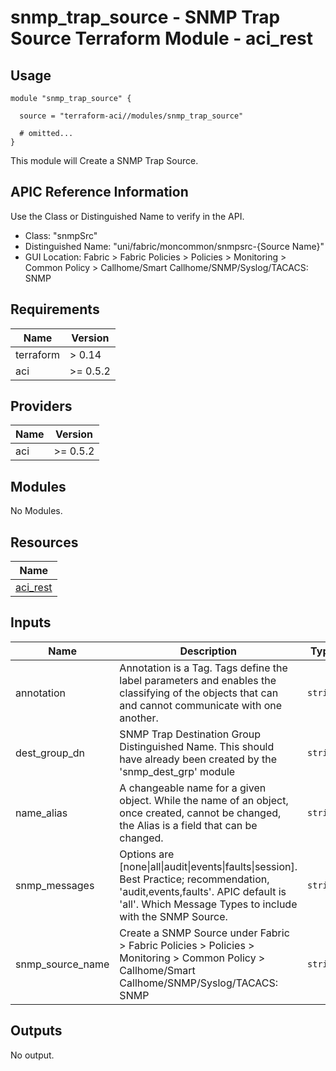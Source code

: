 # snmp_trap_source - SNMP Trap Source Terraform Module - aci_rest

## Usage

```hcl
module "snmp_trap_source" {

  source = "terraform-aci//modules/snmp_trap_source"

  # omitted...
}
```

This module will Create a SNMP Trap Source.

## APIC Reference Information

Use the Class or Distinguished Name to verify in the API.

* Class: "snmpSrc"
* Distinguished Name: "uni/fabric/moncommon/snmpsrc-{Source Name}"
* GUI Location: Fabric > Fabric Policies > Policies > Monitoring > Common Policy > Callhome/Smart Callhome/SNMP/Syslog/TACACS: SNMP

<!-- BEGINNING OF PRE-COMMIT-TERRAFORM DOCS HOOK -->
## Requirements

| Name | Version |
|------|---------|
| terraform | > 0.14 |
| aci | >= 0.5.2 |

## Providers

| Name | Version |
|------|---------|
| aci | >= 0.5.2 |

## Modules

No Modules.

## Resources

| Name |
|------|
| [aci_rest](https://registry.terraform.io/providers/ciscodevnet/aci/0.5.2/docs/resources/rest) |

## Inputs

| Name | Description | Type | Default | Required |
|------|-------------|------|---------|:--------:|
| annotation | Annotation is a Tag.  Tags define the label parameters and enables the classifying of the objects that can and cannot communicate with one another. | `string` | `""` | no |
| dest\_group\_dn | SNMP Trap Destination Group Distinguished Name.  This should have already been created by the 'snmp\_dest\_grp' module | `string` | n/a | yes |
| name\_alias | A changeable name for a given object. While the name of an object, once created, cannot be changed, the Alias is a field that can be changed. | `string` | `""` | no |
| snmp\_messages | Options are [none\|all\|audit\|events\|faults\|session].  Best Practice; recommendation, 'audit,events,faults'.  APIC default is 'all'.  Which Message Types to include with the SNMP Source. | `string` | `"audit,events,faults"` | no |
| snmp\_source\_name | Create a SNMP Source under Fabric > Fabric Policies > Policies > Monitoring > Common Policy > Callhome/Smart Callhome/SNMP/Syslog/TACACS: SNMP | `string` | `"default_oob"` | no |

## Outputs

No output.
<!-- END OF PRE-COMMIT-TERRAFORM DOCS HOOK -->
